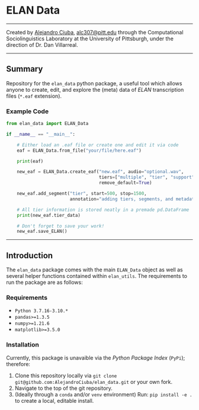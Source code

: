 # ELAN Data
***
Created by [Alejandro Ciuba](https://alejandrociuba.github.io), alc307@pitt.edu through the Computational Sociolinguistics Laboratory at the University of Pittsburgh, under the direction of Dr. Dan Villarreal.
***
## Summary

Repository for the `elan_data` python package, a useful tool which allows anyone to create, edit, and explore the (meta) data of *ELAN* transcription files (`*.eaf` extension). 

### Example Code

```python
from elan_data import ELAN_Data

if __name__ == "__main__":

    # Either load an .eaf file or create one and edit it via code
    eaf = ELAN_Data.from_file("your/file/here.eaf")

    print(eaf)

    new_eaf = ELAN_Data.create_eaf("new.eaf", audio="optional.wav",
                                   tiers=["multiple", "tier", "support"],
                                   remove_default=True)

    new_eaf.add_segment("tier", start=500, stop=1500,
                        annotation="adding tiers, segments, and metadata is easy!")

    # All tier information is stored neatly in a premade pd.DataFrame
    print(new_eaf.tier_data)

    # Don't forget to save your work!
    new_eaf.save_ELAN()
```
***
## Introduction

The `elan_data` package comes with the main `ELAN_Data` object as well as several helper functions contained within `elan_utils`. The requirements to run the package are as follows:

### Requirements

- `Python 3.7.16-3.10.*`
- `pandas>=1.3.5`
- `numpy>=1.21.6`
- `matplotlib>=3.5.0`

### Installation

Currently, this package is unavaible via the *Python Package Index* (`PyPi`); therefore:

1. Clone this repository locally via `git clone git@github.com:AlejandroCiuba/elan_data.git` or your own fork.
2. Navigate to the top of the git repository.
3. (Ideally through a `conda` and/or `venv` environment) Run: `pip install -e .` to create a local, editable install.

